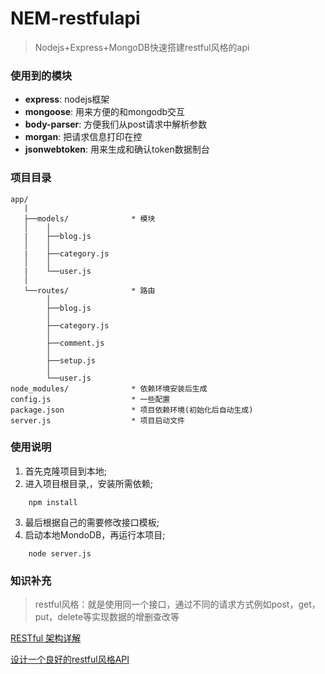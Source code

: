 # NEM-restfulapi
> Nodejs+Express+MongoDB快速搭建restful风格的api

### 使用到的模块
- **express**: nodejs框架
- **mongoose**: 用来方便的和mongodb交互
- **body-parser**: 方便我们从post请求中解析参数
- **morgan**: 把请求信息打印在控
- **jsonwebtoken**: 用来生成和确认token数据制台

### 项目目录
```
app/
   |
   ├──models/              * 模块
   │    │      
   |    ├──blog.js
   │    │
   |    ├──category.js
   │    │
   |    └──user.js
   │
   └──routes/              * 路由
        │      
        ├──blog.js
        │
        ├──category.js
        │
        ├──comment.js
        │
        ├──setup.js
        │
        └──user.js
node_modules/              * 依赖环境安装后生成
config.js                  * 一些配置
package.json               * 项目依赖环境(初始化后自动生成)
server.js                  * 项目启动文件
```

### 使用说明
1. 首先克隆项目到本地;
2. 进入项目根目录,，安装所需依赖;
```
    npm install
```
3. 最后根据自己的需要修改接口模板;
4. 启动本地MondoDB，再运行本项目;
```
    node server.js
```

### 知识补充
> restful风格：就是使用同一个接口，通过不同的请求方式例如post，get，put，delete等实现数据的增删查改等

[RESTful 架构详解](https://www.runoob.com/w3cnote/restful-architecture.html)

[设计一个良好的restful风格API](https://blog.csdn.net/shog808/article/details/79932968)